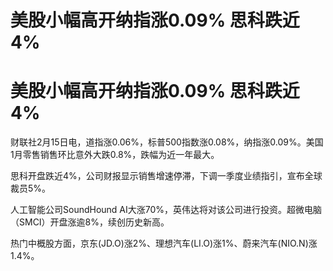 # 美股小幅高开纳指涨0.09% 思科跌近4%

# 美股小幅高开纳指涨0.09% 思科跌近4%

财联社2月15日电，道指涨0.06%，标普500指数涨0.08%，纳指涨0.09%。美国1月零售销售环比意外大跌0.8%，跌幅为近一年最大。

思科开盘跌近4%，公司财报显示销售增速停滞，下调一季度业绩指引，宣布全球裁员5%。

人工智能公司SoundHound AI大涨70%，英伟达将对该公司进行投资。超微电脑（SMCI）开盘涨逾8%，续创历史新高。

热门中概股方面，京东(JD.O)涨2%、理想汽车(LI.O)涨1%、蔚来汽车(NIO.N)涨1.4%。


